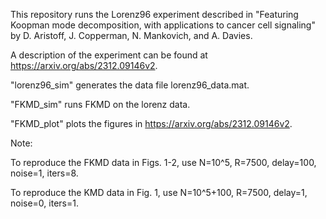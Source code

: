This repository runs the Lorenz96 experiment described in "Featuring Koopman mode decomposition, with applications to cancer cell signaling" by D. Aristoff, J. Copperman, N. Mankovich, and A. Davies. 

A description of the experiment can be found at https://arxiv.org/abs/2312.09146v2.

"lorenz96_sim" generates the data file lorenz96_data.mat.

"FKMD_sim" runs FKMD on the lorenz data.

"FKMD_plot" plots the figures in https://arxiv.org/abs/2312.09146v2.

Note:

To reproduce the FKMD data in Figs. 1-2, use N=10^5, R=7500, delay=100, noise=1, iters=8.

To reproduce the KMD data in Fig. 1, use N=10^5+100, R=7500, delay=1, noise=0, iters=1.

